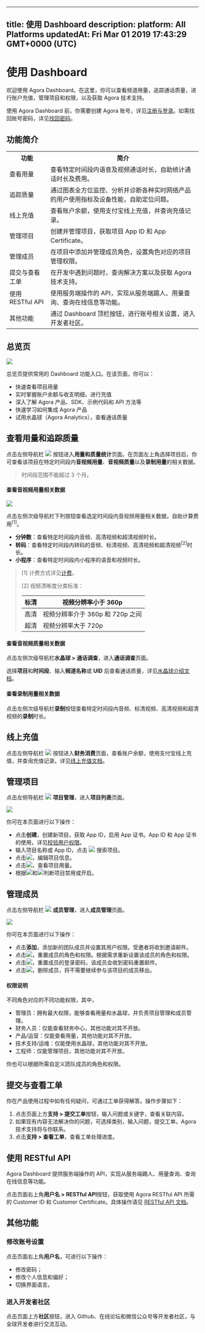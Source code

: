 
---
title: 使用 Dashboard
description: 
platform: All Platforms
updatedAt: Fri Mar 01 2019 17:43:29 GMT+0000 (UTC)
---
# 使用 Dashboard
欢迎使用 Agora Dashboard。在这里，你可以查看频道用量，追踪通话质量，进行账户充值，管理项目和权限，以及获取 Agora 技术支持。

使用 Agora Dashboard 前，你需要创建 Agora 账号，详见[注册与登录](../../cn/Agora%20Platform/sign_in_and_sign_up.md)。如需找回账号密码，详见[找回密码](../../cn/Agora%20Platform/sign_in_and_sign_up.md)。

## 功能简介

<table>
<tr>
<th>功能</th>
<th>简介</th>
</tr>
<tr>
<td>查看用量</td>
<td>查看特定时间段内语音及视频通话时长，自助统计通话时长及费用。</td>
</tr>
<tr>
<td>追踪质量</td>
<td>通过图表全方位监控、分析并诊断各种实时网络产品的用户使用指标及设备性能，自助定位问题。</td>
</tr>
<tr>
<td>线上充值</td>
<td>查看账户余额，使用支付宝线上充值，并查询充值记录。</td>
</tr>
<tr>
<td>管理项目</td>
<td>创建并管理项目，获取项目 App ID 和 App Certificate。</td>
</tr>
<tr>
<td>管理成员</td>
<td>在项目中添加并管理成员角色，设置角色对应的项目管理权限。</td>
</tr>
<tr>
<td>提交与查看工单</td>
<td>在开发中遇到问题时，查询解决方案以及获取 Agora 技术支持。</td>
</tr>
<tr>
<td>使用 RESTful API</td>
<td>使用服务端操作的 API，实现从服务端踢人、用量查询、查询在线信息等功能。</td>
</tr>
<tr>
<td>其他功能</td>
<td>通过 Dashboard 顶栏按钮，进行账号相关设置，进入开发者社区。</td>
</tr>
</table>

## 总览页
![](https://web-cdn.agora.io/docs-files/1551348334226)

总览页提供常用的 Dashboard 功能入口。在该页面，你可以：

- 快速查看项目用量
- 实时掌握账户余额与收支明细，进行充值
- 深入了解 Agora 产品、SDK、示例代码和 API 方法等
- 快速学习如何集成 Agora 产品
- 试用水晶球（Agora Analytics），查看通话质量

## 查看用量和追踪质量

点击左侧导航栏 ![](https://web-cdn.agora.io/docs-files/1551250582235) 按钮进入**用量和质量统计**页面。在页面左上角选择项目后，你可查看该项目在特定时间段内**音视频用量**、**音视频质量**以及**录制用量**的相关数据。

> 时间段范围不能超过 3 个月。

#### 查看音视频用量相关数据

![](https://web-cdn.agora.io/docs-files/1551462045419)

点击左侧次级导航栏下列按钮查看选定时间段内音视频用量相关数据，自助计算费用<sup>[1]</sup>。

- **分钟数**：查看特定时间段内音频、高清视频和超清视频时长。
- **转码**：查看特定时间段内转码的音频、标清视频、高清视频和超清视频<sup>[2]</sup>时长。
- **小程序**：查看特定时间段内小程序的语音和视频时长。

> [1] 计费方式详见[计费](https://docs.agora.io/cn/Agora%20Platform/billing_faq)。
>
> [2] 视频清晰度分类标准：
>
> | 标清 | 视频分辨率小于 360p              |
> |------|----------------------------------|
> | 高清 | 视频分辨率介于 360p 和 720p 之间 |
> | 超清 | 视频分辨率大于 720p              |

#### 查看音视频质量相关数据

点击左侧次级导航栏**水晶球 > 通话调查**，进入**通话调查**页面。

选择**项目**和**时间段**、输入**频道名称**或 **UID** 后查看通话质量，详见[水晶球介绍文档](../../cn/Agora%20Platform/aa_guide.md)。

#### 查看录制用量相关数据

点击左侧次级导航栏**录制**按钮查看特定时间段内音频、标清视频、高清视频和超清视频的**录制**时长。

## 线上充值

点击左侧导航栏 ![](https://web-cdn.agora.io/docs-files/1551350477096) 按钮进入**财务消费**页面，查看账户余额，使用支付宝线上充值，并查询充值记录。详见[线上充值文档](../../cn/Agora%20Platform/online_payment.md)。

## 管理项目

点击左侧导航栏 ![](https://web-cdn.agora.io/docs-files/1551254998344) **项目管理**，进入**项目列表**页面。

![](https://web-cdn.agora.io/docs-files/1551255094137)

你可在本页面进行以下操作：

- 点击**创建**，创建新项目，获取 App ID，启用 App 证书。App ID 和 App 证书的使用，详见[校验用户权限](../../cn/Interactive%20Broadcast/token.md)。
- 输入项目名称或 App ID，点击 ![](https://web-cdn.agora.io/docs-files/1551255111208) 搜索项目。
- 点击![](https://web-cdn.agora.io/docs-files/1551255135678)，编辑项目信息。
- 点击![](https://web-cdn.agora.io/docs-files/1551255151708)，查看项目用量。
- 根据![](https://web-cdn.agora.io/docs-files/1551255188685)和![](https://web-cdn.agora.io/docs-files/1551258332165)判断项目禁用或开启。

## 管理成员

点击左侧导航栏 ![](https://web-cdn.agora.io/docs-files/1551255228096) **成员管理**，进入**成员管理**页面。

![](https://web-cdn.agora.io/docs-files/1551255291707)

你可在本页面进行以下操作：

- 点击**添加**，添加新的团队成员并设置其用户权限。受邀者将收到邀请邮件。
- 点击![](https://web-cdn.agora.io/docs-files/1551255422216)，重置成员的角色和权限。根据需求重新设置该成员的角色和权限。
- 点击![](https://web-cdn.agora.io/docs-files/1551255494008)，重置成员的登录密码，该成员会收到密码重置邮件。
- 点击![](https://web-cdn.agora.io/docs-files/1551255516590)，删除成员，将不需要继续参与该项目的成员移出。

#### 权限说明

不同角色对应的不同功能权限，其中，

- 管理员：拥有最大权限，能够查看用量和水晶球，并负责项目管理和成员管理。
- 财务人员：仅能查看财务中心，其他功能对其不开放。
- 产品/运营：仅能查看用量，其他功能对其不开放。
- 技术支持/运维：仅能使用水晶球，其他功能对其不开放。
- 工程师：仅能管理项目，其他功能对其不开放。

你也可以根据所需自定义团队成员的角色和权限。

## 提交与查看工单

你在产品使用过程中如有任何疑问，可通过工单获得解答。操作步骤如下：

1. 点击页面上方**支持 > 提交工单**按钮，输入问题或关键字，查看关联内容。
2. 如果现有内容无法解决你的问题，可选择类别，输入问题，提交工单。Agora 技术支持将与你联系。
3. 点击**支持 > 查看工单**，查看工单处理进度。


## 使用 RESTful API

Agora Dashboard 提供服务端操作的 API，实现从服务端踢人、用量查询、查询在线信息等功能。

点击页面右上角**用户名 > RESTful API**按钮，获取使用 Agora RESTful API 所需的 Customer ID 和 Customer Certificate。具体操作请见 [RESTful API 文档](../../cn/Agora%20Platform/dashboard_restful_live.md)。

## 其他功能

### 修改账号设置

点击页面右上角**用户名**，可进行以下操作：
* 修改密码；
* 修改个人信息和偏好；
* 切换界面语言。

### 进入开发者社区

点击页面上方**社区**按钮，进入 Github、在线论坛和微信公众号等开发者社区，与全球开发者进行交流互动。
